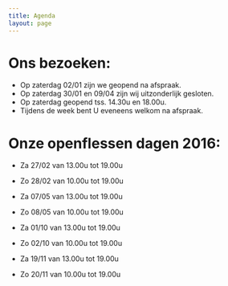 ```yaml
---
title: Agenda 
layout: page
---
```

 
Ons bezoeken:
=============
* Op zaterdag 02/01 zijn we geopend na afspraak.
* Op zaterdag 30/01 en 09/04 zijn wij uitzonderlijk gesloten.
* Op zaterdag geopend tss. 14.30u en 18.00u.
* Tijdens de week bent U eveneens welkom na afspraak.

Onze openflessen dagen 2016:
============================
* Za 27/02 van 13.00u tot 19.00u
* Zo 28/02 van 10.00u tot 19.00u

* Za 07/05 van 13.00u tot 19.00u
* Zo 08/05 van 10.00u tot 19.00u

* Za 01/10 van 13.00u tot 19.00u
* Zo 02/10 van 10.00u tot 19.00u

* Za 19/11 van 13.00u tot 19.00u
* Zo 20/11 van 10.00u tot 19.00u


















